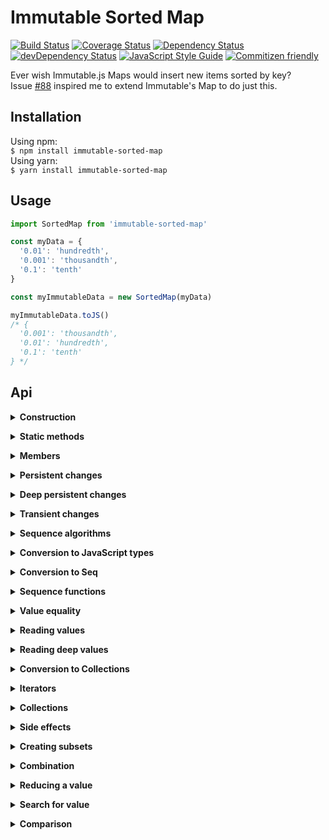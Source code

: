 # Immutable Sorted Map
[![Build Status](https://travis-ci.org/rongierlach/immutable-sorted-map.svg?branch=master)](https://travis-ci.org/rongierlach/immutable-sorted-map) [![Coverage Status](https://coveralls.io/repos/github/rongierlach/immutable-trees/badge.svg?branch=master)](https://coveralls.io/github/rongierlach/immutable-trees?branch=master) [![Dependency Status](https://david-dm.org/rongierlach/range-life.svg)](https://david-dm.org/rongierlach/immutable-sorted-map) [![devDependency Status](https://david-dm.org/rongierlach/immutable-sorted-map/dev-status.svg)](https://david-dm.org/rongierlach/immutable-sorted-map#info=devDependencies) [![JavaScript Style Guide](https://img.shields.io/badge/code_style-standard-brightgreen.svg)](https://standardjs.com) [![Commitizen friendly](https://img.shields.io/badge/commitizen-friendly-brightgreen.svg)](http://commitizen.github.io/cz-cli/)  

Ever wish Immutable.js Maps would insert new items sorted by key?  
Issue [#88](https://github.com/facebook/immutable-js/issues/88) inspired me to extend Immutable's Map to do just this.

## Installation
Using npm:  
`$ npm install immutable-sorted-map`  
Using yarn:  
`$ yarn install immutable-sorted-map`

## Usage
```javaScript
import SortedMap from 'immutable-sorted-map'

const myData = {
  '0.01': 'hundredth',
  '0.001': 'thousandth',
  '0.1': 'tenth'
}

const myImmutableData = new SortedMap(myData)

myImmutableData.toJS()
/* {
  '0.001': 'thousandth',
  '0.01': 'hundredth',
  '0.1': 'tenth'
} */
```

## Api
<p><details>
  <summary><b>Construction</b></summary>
  <ul>
    <!-- <li><a href="">Get</a></li> -->
  </ul>
</details></p>
<p><details>
  <summary><b>Static methods</b></summary>
  <ul>
    <!-- <li><a href="">Get</a></li> -->
  </ul>
</details></p>
<p><details>
  <summary><b>Members</b></summary>
  <ul>
    <!-- <li><a href="">Get</a></li> -->
  </ul>
</details></p>
<p><details>
  <summary><b>Persistent changes</b></summary>
  <ul>
    <!-- <li><a href="">Get</a></li> -->
  </ul>
</details></p>
<p><details>
  <summary><b>Deep persistent changes</b></summary>
  <ul>
    <!-- <li><a href="">Get</a></li> -->
  </ul>
</details></p>
<p><details>
  <summary><b>Transient changes</b></summary>
  <ul>
    <!-- <li><a href="">Get</a></li> -->
  </ul>
</details></p>
<p><details>
  <summary><b>Sequence algorithms</b></summary>
  <ul>
    <!-- <li><a href="">Get</a></li> -->
  </ul>
</details></p>
<p><details>
  <summary><b>Conversion to JavaScript types</b></summary>
  <ul>
    <!-- <li><a href="">Get</a></li> -->
  </ul>
</details></p>
<p><details>
  <summary><b>Conversion to Seq</b></summary>
  <ul>
    <!-- <li><a href="">Get</a></li> -->
  </ul>
</details></p>
<p><details>
  <summary><b>Sequence functions</b></summary>
  <ul>
    <!-- <li><a href="">Get</a></li> -->
  </ul>
</details></p>
<p><details>
  <summary><b>Value equality</b></summary>
  <ul>
    <!-- <li><a href="">Get</a></li> -->
  </ul>
</details></p>
<p><details>
  <summary><b>Reading values</b></summary>
  <ul>
    <!-- <li><a href="">Get</a></li> -->
  </ul>
</details></p>
<p><details>
  <summary><b>Reading deep values</b></summary>
  <ul>
    <!-- <li><a href="">Get</a></li> -->
  </ul>
</details></p>
<p><details>
  <summary><b>Conversion to Collections</b></summary>
  <ul>
    <!-- <li><a href="">Get</a></li> -->
  </ul>
</details></p>
<p><details>
  <summary><b>Iterators</b></summary>
  <ul>
    <!-- <li><a href="">Get</a></li> -->
  </ul>
</details></p>
<p><details>
  <summary><b>Collections</b></summary>
  <ul>
    <!-- <li><a href="">Get</a></li> -->
  </ul>
</details></p>
<p><details>
  <summary><b>Side effects</b></summary>
  <ul>
    <!-- <li><a href="">Get</a></li> -->
  </ul>
</details></p>
<p><details>
  <summary><b>Creating subsets</b></summary>
  <ul>
    <!-- <li><a href="">Get</a></li> -->
  </ul>
</details></p>
<p><details>
  <summary><b>Combination</b></summary>
  <ul>
    <!-- <li><a href="">Get</a></li> -->
  </ul>
</details></p>
<p><details>
  <summary><b>Reducing a value</b></summary>
  <ul>
    <!-- <li><a href="">Get</a></li> -->
  </ul>
</details></p>
<p><details>
  <summary><b>Search for value</b></summary>
  <ul>
    <!-- <li><a href="">Get</a></li> -->
  </ul>
</details></p>
<p><details>
  <summary><b>Comparison</b></summary>
  <ul>
    <!-- <li><a href="">Get</a></li> -->
  </ul>
</details></p>
